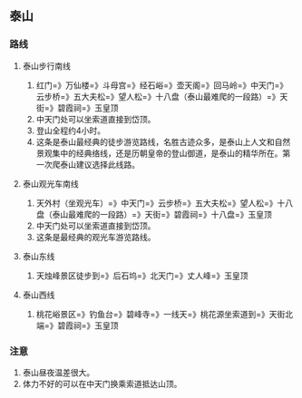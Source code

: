 ## 泰山
### 路线
1. 泰山步行南线
    1. 红门=》万仙楼=》斗母宫=》经石峪=》壶天阁=》回马岭=》中天门=》云步桥=》五大夫松=》望人松=》十八盘（泰山最难爬的一段路）=》天街=》碧霞祠=》玉皇顶
    2. 中天门处可以坐索道直接到岱顶。
    3. 登山全程约4小时。
    4. 这条是泰山最经典的徒步游览路线，名胜古迹众多，是泰山上人文和自然景观集中的经典络线，还是历朝皇帝的登山御道，是泰山的精华所在。第一次爬泰山建议选择此线路。

2. 泰山观光车南线
    1. 天外村（坐观光车）=》中天门=》云步桥=》五大夫松=》望人松=》十八盘（泰山最难爬的一段路）=》天街=》碧霞祠=》十八盘=》玉皇顶
    2. 中天门处可以坐索道直接到岱顶。
    3. 这条是最经典的观光车游览路线。
3. 泰山东线
    1. 天烛峰景区徒步到=》后石坞=》北天门=》丈人峰=》玉皇顶
4. 泰山西线
    1. 桃花峪景区=》钓鱼台=》碧峰寺=》一线天=》桃花源坐索道到=》天街北端=》碧霞祠=》玉皇顶

### 注意
1. 泰山昼夜温差很大。
2. 体力不好的可以在中天门换乘索道抵达山顶。
